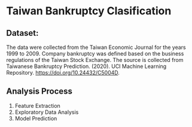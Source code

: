 # Taiwan Bankruptcy Clasification

## Dataset:
The data were collected from the Taiwan Economic Journal for the years 1999 to 2009. Company bankruptcy was defined based on the business regulations of the Taiwan Stock Exchange. The source is collected from Taiwanese Bankruptcy Prediction. (2020). UCI Machine Learning Repository. https://doi.org/10.24432/C5004D.

## Analysis Process
1. Feature Extraction
2. Exploratory Data Analysis
3. Model Prediction
